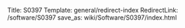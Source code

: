 Title: S0397
Template: general/redirect-index
RedirectLink: /software/S0397
save_as: wiki/Software/S0397/index.html